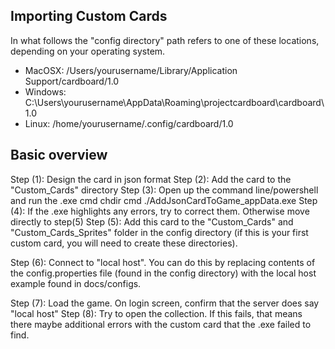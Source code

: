 ## Importing Custom Cards
 
In what follows the "config directory" path refers to one of these locations, depending on your operating system.

* MacOSX: /Users/yourusername/Library/Application Support/cardboard/1.0
* Windows: C:\Users\yourusername\AppData\Roaming\projectcardboard\cardboard\1.0
* Linux: /home/yourusername/.config/cardboard/1.0

## Basic overview

Step (1): Design the card in json format
Step (2): Add the card to the "Custom_Cards" directory
Step (3): Open up the command line/powershell and run the .exe
	cmd chdir <this directory>
	cmd ./AddJsonCardToGame_appData.exe
Step (4): If the .exe highlights any errors, try to correct them. Otherwise move directly to step(5)
Step (5): Add this card to the "Custom_Cards" and "Custom_Cards_Sprites" folder in the config directory (if this is your first custom card, you will need to create these directories).

Step (6): Connect to "local host". You can do this by replacing contents of the config.properties file (found in the config directory) with the local host example found in docs/configs.

Step (7): Load the game. On login screen, confirm that the server does say "local host"
Step (8): Try to open the collection. If this fails, that means there maybe additional errors with the custom card that the .exe failed to find. 
